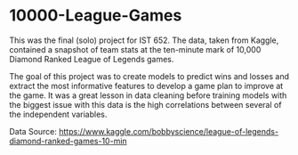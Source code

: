 # 10000-League-Games
This was the final (solo) project for IST 652. The data, taken from Kaggle, contained a snapshot of team stats at the ten-minute mark of 10,000 Diamond Ranked League of Legends games.

The goal of this project was to create models to predict wins and losses and extract the most informative features to develop a game plan to improve at the game. It was a great lesson in data cleaning before training models with the biggest issue with this data is the high correlations between several of the independent variables. 

Data Source: https://www.kaggle.com/bobbyscience/league-of-legends-diamond-ranked-games-10-min
